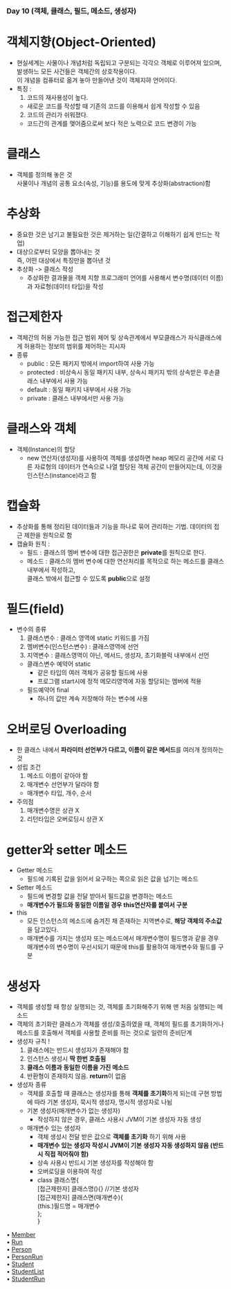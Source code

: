 ### Day 10 (객체, 클래스, 필드, 메소드, 생성자)  

# 객체지향(Object-Oriented)  
  - 현실세계는 사물이나 개념처럼 독립되고 구분되는 각각으 객체로 이루어져 있으며, 발생하느 모든 사건들은 객체간의 상호작용이다.  
    이 개념을 컴퓨터로 옮겨 놓아 만들어낸 것이 객체지햐 언어이다.  
  - 특징 :  
    1. 코드의 재사용성이 높다.
      - 새로운 코드를 작성할 때 기존의 코드를 이용해서 쉽게 작성할 수 있음  
    2. 코드의 관리가 쉬워졌다.  
      - 코드간의 관계를 맺어줌으로써 보다 적은 노력으로 코드 변경이 가능  

# 클래스  
  - 객체를 정의해 놓은 것  
    사물이나 개념의 공통 요소(속성, 기능)를 용도에 맞게 추상화(abstraction)함  

# 추상화  
  - 중요한 것은 남기고 불필요한 것은 제거하는 일(간결하고 이해하기 쉽게 만드는 작업)  
  - 대상으로부터 모양을 뽑아내는 것  
    즉, 어떤 대상에서 특징만을 뽑아낸 것  
  - 추상화 -> 클래스 작성  
    - 추상화한 결과물을 객체 지향 프로그래미 언어를 사용해서 변수명(데이터 이름)과 자료형(데이터 타입)을 작성  
    
# 접근제한자  
  - 객체간의 허용 가능한 접근 범위 제어 및 상속관계에서 부모클래스가 자식클래스에게 허용하는 정보의 범위를 제어하는 지시자  
  - 종류  
    - public : 모든 패키지 밖에서 import하여 사용 가능  
    - protected : 비상속시 동일 패키지 내부, 상속시 패키지 밖의 상속받은 후손클래스 내부에서 사용 가능  
    - default : 동일 패키지 내부에서 사용 가능  
    - private : 클래스 내부에서만 사용 가능  
    
# 클래스와 객체  
  - 객체(Instance)의 할당  
    - new 연산자(생성자)를 사용하여 객체를 생성하면 heap 메모리 공간에 서로 다른 자료형의 데이터가 연속으로 나열 할당된 객체 공간이 만들어지는데, 
      이것을 인스턴스(instance)라고 함   

# 캡슐화  
  - 추상화를 통해 정리된 데이터들과 기능을 하나로 묶어 관리하는 기법. 데이터의 접근 제한을 원칙으로 함  
  - 캡슐화 원칙 :  
    - 필드 : 클래스의 멤버 변수에 대한 접근권한은 **private**를 원칙으로 한다.  
    - 메소드 : 클래스의 멤버 변수에 대한 연산처리를 목적으로 하는 메소드를 클래스 내부에서 작성하고,  
      클래스 밖에서 접근할 수 있도록 **public**으로 설정   
      
# 필드(field)  
  - 변수의 종류  
    1. 클래스변수 : 클래스 영역에 static 키워드를 가짐  
    2. 멤버변수(인스턴스변수) : 클래스영역에 선언  
    3. 지역변수 : 클래스영역이 아닌, 메서드, 생성자, 초기화블럭 내부에서 선언  
      - 클래스변수 예약어 static  
        - 같은 타입의 여러 객체가 공유할 필드에 사용  
        - 프로그램 start시에 정적 메모리영역에 자동 할당되는 멤버에 적용  
      - 필드예약어 final  
        - 하나의 값만 계속 저장해야 하는 변수에 사용  
    
# 오버로딩 Overloading  
  - 한 클래스 내에서 **파라미터 선언부가 다르고, 이름이 같은 메서드**를 여러개 정의하는 것  
  - 성립 조건  
    1. 메소드 이름이 같아야 함  
    2. 매개변수 선언부가 달라야 함  
      - 매개변수 타입, 개수, 순서  
  - 주의점  
    1. 매개변수명은 상관 X  
    2. 리턴타입은 오버로딩시 상관 X  
    
# getter와 setter 메소드  
  - Getter 메소드  
    - 필드에 기록된 값을 읽어서 요구하는 쪽으로 읽은 값을 넘기는 메소드  
  - Setter 메소드  
    - 필드에 변경할 값을 전달 받아서 필드값을 변경하는 메소드  
    - **매개변수가 필드와 동일한 이름일 경우 this연산자를 붙여서 구분**  
  - this  
    - 모든 인스턴스의 메소드에 숨겨진 채 존재하는 지역변수로, **해당 객체의 주소값**을 담고있다.  
    - 매개변수를 가지는 생성자 또는 메소드에서 매개변수명이 필드명과 같을 경우 매개변수의 변수명이 우선시되기 때문에 
      this를 활용하여 매개변수와 필드를 구분  
      
# 생성자  
  - 객체를 생성할 때 항상 실행되는 것, 객체를 초기화해주기 위해 맨 처음 실행되는 메소드  
  - 객체의 초기화란 클래스가 객체를 생성/호출하였을 때, 객체의 필드를 초기화하거나  
    메소드를 호출해서 객체를 사용할 준비를 하는 것으로 일련의 준비단계  
  - 생성자 규칙 !  
    1. 클래스에는 반드시 생성자가 존재해야 함  
    2. 인스턴스 생성시 **딱 한번 호출됨**  
    3. **클래스 이름과 동일한 이름을 가진 메소드**  
    4. 반환형이 존재하지 않음. **return**이 없음  
  - 생성자 종류  
    - 객체를 호출할 때 클래스는 생성자를 통해 **객체를 초기화**하게 되는데 구현 방법에 따라 기본 생성자, 묵시적 생성자, 명시적 생성자로 나뉨  
    - 기본 생성자(매개변수가 없는 생성자)  
      - 작성하지 않은 경우, 클래스 사용시 JVM이 기본 생성자 자동 생성  
    - 매개변수 있는 생성자  
      - 객체 생성시 전달 받은 값으로 **객체를 초기화** 하기 위해 사용  
      - **매개변수 있는 생성자 작성시 JVM이 기본 생성자 자동 생성하지 않음 (반드시 직접 적어줘야 함)**  
      - 상속 사용시 반드시 기본 생성자를 작성해야 함  
      - 오버로딩을 이용하여 작성  
      - class 클래스명{  
          [접근제한자] 클래스명(){} //기본 생성자  
          [접근제한자] 클래스면(매개변수){  
              (this.)필드명 = 매개변수  
           };  
         }  
         
• [Member](https://github.com/icici0093/KH_Study/blob/main/code/Motel_Program.java)  
• [Run](https://github.com/icici0093/KH_Study/blob/main/code/Run.java)  
• [Person](https://github.com/icici0093/KH_Study/blob/main/code/Person.java)  
• [PersonRun](https://github.com/icici0093/KH_Study/blob/main/code/PersonRun.java)  
• [Student](https://github.com/icici0093/KH_Study/blob/main/code/Student.java)  
• [StudentList](https://github.com/icici0093/KH_Study/blob/main/code/StudentList.java)  
• [StudentRun](https://github.com/icici0093/KH_Study/blob/main/code/StudentRun.java)  

    
  
  
  
  
